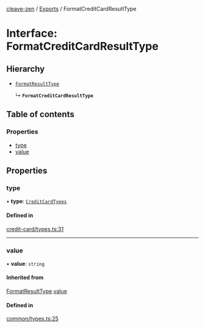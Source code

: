 [cleave-zen](../README.md) / [Exports](../modules.md) / FormatCreditCardResultType

# Interface: FormatCreditCardResultType

## Hierarchy

- [`FormatResultType`](FormatResultType.md)

  ↳ **`FormatCreditCardResultType`**

## Table of contents

### Properties

- [type](FormatCreditCardResultType.md#type)
- [value](FormatCreditCardResultType.md#value)

## Properties

### type

• **type**: [`CreditCardTypes`](../enums/CreditCardTypes.md)

#### Defined in

[credit-card/types.ts:31](https://github.com/nosir/cleave-zen/blob/b26233f/src/credit-card/types.ts#L31)

___

### value

• **value**: `string`

#### Inherited from

[FormatResultType](FormatResultType.md).[value](FormatResultType.md#value)

#### Defined in

[common/types.ts:25](https://github.com/nosir/cleave-zen/blob/b26233f/src/common/types.ts#L25)
